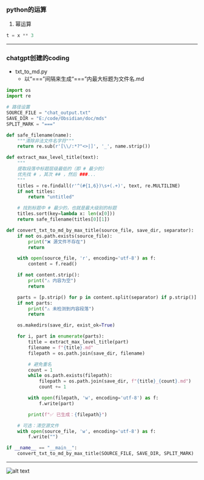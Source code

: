### python的运算
1. 幂运算

``` py
t = x ** 3
```
---
### chatgpt创建的coding
* txt_to_md.py
  - 以“===”间隔来生成“===”内最大标题为文件名.md

``` py
import os
import re

# 路径设置
SOURCE_FILE = "chat_output.txt"
SAVE_DIR = "E:/code/Obsidian/doc/mds"
SPLIT_MARK = "==="

def safe_filename(name):
    """清除非法文件名字符"""
    return re.sub(r'[\\/:*?"<>|]', '_', name.strip())

def extract_max_level_title(text):
    """
    提取段落中标题层级最低的（即 # 最少的）
    优先找 # ，其次 ## ，然后 ###...
    """
    titles = re.findall(r'^(#{1,6})\s+(.+)', text, re.MULTILINE)
    if not titles:
        return "untitled"

    # 找到标题中 # 最少的，也就是最大级别的标题
    titles.sort(key=lambda x: len(x[0]))
    return safe_filename(titles[0][1])

def convert_txt_to_md_by_max_title(source_file, save_dir, separator):
    if not os.path.exists(source_file):
        print("❌ 源文件不存在")
        return

    with open(source_file, 'r', encoding='utf-8') as f:
        content = f.read()

    if not content.strip():
        print("⚠️ 内容为空")
        return

    parts = [p.strip() for p in content.split(separator) if p.strip()]
    if not parts:
        print("⚠️ 未检测到内容段落")
        return

    os.makedirs(save_dir, exist_ok=True)

    for i, part in enumerate(parts):
        title = extract_max_level_title(part)
        filename = f"{title}.md"
        filepath = os.path.join(save_dir, filename)

        # 避免重名
        count = 1
        while os.path.exists(filepath):
            filepath = os.path.join(save_dir, f"{title}_{count}.md")
            count += 1

        with open(filepath, 'w', encoding='utf-8') as f:
            f.write(part)

        print(f"✅ 已生成：{filepath}")

    # 可选：清空源文件
    with open(source_file, 'w', encoding='utf-8') as f:
        f.write("")

if __name__ == "__main__":
    convert_txt_to_md_by_max_title(SOURCE_FILE, SAVE_DIR, SPLIT_MARK)

```


---
![alt text](https://upload-bbs.miyoushe.com/upload/2022/11/01/266607709/6cc988d046df34315681e50f9c9f299c_1259576169906078498.PNG?x-oss-process=image//resize,s_600/quality,q_80/auto-orient,0/interlace,1/format,png)